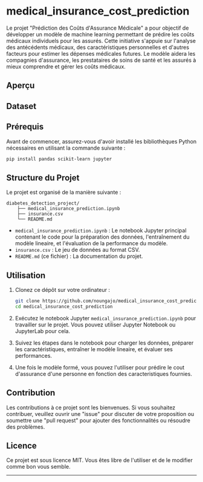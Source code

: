 # medical_insurance_cost_prediction
Le projet "Prédiction des Coûts d'Assurance Médicale" a pour objectif de développer un modèle de machine learning permettant de prédire les coûts médicaux individuels pour les assurés. Cette initiative s'appuie sur l'analyse des antécédents médicaux, des caractéristiques personnelles et d'autres facteurs pour estimer les dépenses médicales futures. Le modèle aidera les compagnies d'assurance, les prestataires de soins de santé et les assurés à mieux comprendre et gérer les coûts médicaux.

## Aperçu



## Dataset



## Prérequis

Avant de commencer, assurez-vous d'avoir installé les bibliothèques Python nécessaires en utilisant la commande suivante :

```bash
pip install pandas scikit-learn jupyter
```

## Structure du Projet

Le projet est organisé de la manière suivante :

```
diabetes_detection_project/
    ├── medical_insurance_prediction.ipynb
    ├── insurance.csv
    └── README.md
```

- `medical_insurance_prediction.ipynb` : Le notebook Jupyter principal contenant le code pour la préparation des données, l'entraînement du modèle lineaire, et l'évaluation de la performance du modèle.
- `insurance.csv` : Le jeu de données au format CSV.
- `README.md` (ce fichier) : La documentation du projet.

## Utilisation

1. Clonez ce dépôt sur votre ordinateur :

   ```bash
   git clone https://github.com/noungajo/medical_insurance_cost_prediction.git
   cd medical_insurance_cost_prediction
   ```

2. Exécutez le notebook Jupyter `medical_insurance_prediction.ipynb` pour travailler sur le projet. Vous pouvez utiliser Jupyter Notebook ou JupyterLab pour cela.

3. Suivez les étapes dans le notebook pour charger les données, préparer les caractéristiques, entraîner le modèle lineaire, et évaluer ses performances.

4. Une fois le modèle formé, vous pouvez l'utiliser pour prédire le cout d'assurance d'une personne en fonction des caracteristiques fournies.

## Contribution

Les contributions à ce projet sont les bienvenues. Si vous souhaitez contribuer, veuillez ouvrir une "issue" pour discuter de votre proposition ou soumettre une "pull request" pour ajouter des fonctionnalités ou résoudre des problèmes.

## Licence

Ce projet est sous licence MIT. Vous êtes libre de l'utiliser et de le modifier comme bon vous semble.

---

